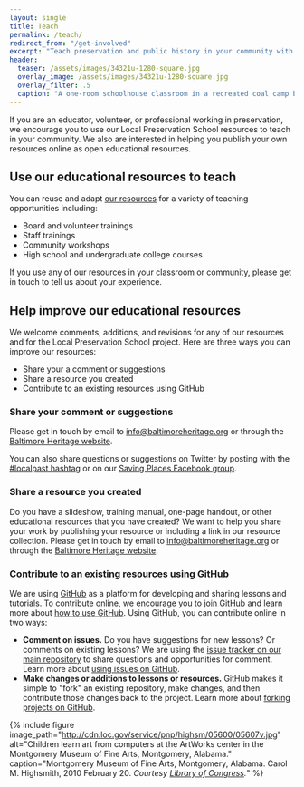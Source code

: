 ```yaml
---
layout: single
title: Teach
permalink: /teach/
redirect_from: "/get-involved"
excerpt: "Teach preservation and public history in your community with our resources or improve our resources with comments and collaboration."
header:
  teaser: /assets/images/34321u-1280-square.jpg
  overlay_image: /assets/images/34321u-1280-square.jpg
  overlay_filter: .5
  caption: "A one-room schoolhouse classroom in a recreated coal camp building at the Beckley Exhibition Coal Mine in Beckley, W.V. Carol M. Highsmith, 2015 October 21. Courtesy [Library of Congress](http://www.loc.gov/pictures/item/2015634337/) ([PD](https://creativecommons.org/publicdomain/mark/1.0/))."
---
```


If you are an educator, volunteer, or professional working in preservation, we encourage you to use our Local Preservation School resources to teach in your community. We also are interested in helping you publish your own resources online as open educational resources.

## Use our educational resources to teach

You can reuse and adapt [our resources](/resources/) for a variety of teaching opportunities including:

- Board and volunteer trainings
- Staff trainings
- Community workshops
- High school and undergraduate college courses

If you use any of our resources in your classroom or community, please get in touch to tell us about your experience.

## Help improve our educational resources

We welcome comments, additions, and revisions for any of our resources and for the Local Preservation School project. Here are three ways you can improve our resources:

- Share your a comment or suggestions
- Share a resource you created
- Contribute to an existing resources using GitHub

### Share your comment or suggestions

Please get in touch by email to info@baltimoreheritage.org or through the [Baltimore Heritage website](http://baltimoreheritage.org/contact/).

You can also share questions or suggestions on Twitter by posting with the [#localpast hashtag](https://twitter.com/hashtag/localpast?src=hash) or on our [Saving Places Facebook group](https://www.facebook.com/groups/savingplaces/).

### Share a resource you created

Do you have a slideshow, training manual, one-page handout, or other educational resources that you have created? We want to help you share your work by publishing your resource or including a link in our resource collection. Please get in touch by email to info@baltimoreheritage.org or through the [Baltimore Heritage website](http://baltimoreheritage.org/contact/).

### Contribute to an existing resources using GitHub

We are using [GitHub](http://github.com) as a platform for developing and sharing lessons and tutorials. To contribute online, we encourage you to [join GitHub](https://github.com/join) and learn more about [how to use GitHub](http://readwrite.com/2013/09/30/understanding-github-a-journey-for-beginners-part-1/). Using GitHub, you can contribute online in two ways:

- **Comment on issues.** Do you have suggestions for new lessons? Or comments on existing lessons? We are using the [issue tracker on our main repository](https://github.com/localpreservation/localpreservation.github.io/issues) to share questions and opportunities for comment. Learn more about [using issues on GitHub](https://guides.github.com/features/issues/).
- **Make changes or additions to lessons or resources.** GitHub makes it simple to "fork" an existing repository, make changes, and then contribute those changes back to the project. Learn more about [forking projects on GitHub](https://guides.github.com/activities/forking/).

{% include figure image_path="http://cdn.loc.gov/service/pnp/highsm/05600/05607v.jpg" alt="Children learn art from computers at the ArtWorks center in the Montgomery Museum of Fine Arts, Montgomery, Alabama." caption="Montgomery Museum of Fine Arts, Montgomery, Alabama. Carol M. Highsmith, 2010 February 20. _Courtesy [Library of Congress](https://www.loc.gov/pictures/item/2010646348/)._" %}
